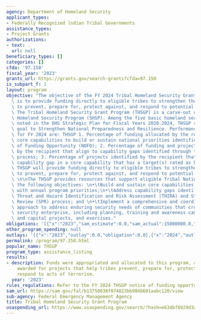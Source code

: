 ```yaml
---
agency: Department of Homeland Security
applicant_types:
- Federally Recognized lndian Tribal Governments
assistance_types:
- Project Grants
authorizations:
- text: .
  url: null
beneficiary_types: []
categories: []
cfda: '97.150'
fiscal_year: '2023'
grants_url: https://grants.gov/search-grants?cfda=97.150
is_subpart_f: 1
layout: program
objective: "The objective of the FY 2024 Tribal Homeland Security Grant Program (THSGP)\
  \ is to provide funding directly to eligible tribes to strengthen their capacities\
  \ to prevent, prepare for, protect against, and respond to potential terrorist attacks.\
  \ The Tribal Homeland Security Grant Program (THSGP) is a carve-out of the State\
  \ Homeland Security Program (SHSP). Among the five basic homeland security missions\
  \ noted in the DHS Strategic Plan for Fiscal Years 2020-2024, THSGP supports the\
  \ goal to Strengthen National Preparedness and Resilience. Performance Measures\
  \ for FY 2024 are: THSGP 1. Percentage of funding allocated by the recipient to\
  \ core capabilities to build or sustain national priorities identified in the Notice\
  \ of Funding Opportunity (NOFO); 2. Percentage of funding and projects allocated\
  \ by the recipient that align to capability gaps identified through the THIRA/SPR\
  \ process; 3. Percentage of projects identified by the recipient that address a\
  \ capability gap in a core capability that has a target(s) rated as high.\n\nThe\
  \ THSGP will provide funding directly to eligible tribes to strengthen their capacities\
  \ to prevent, prepare for, protect against, and respond to potential terrorist attacks.\
  \ \n\nThe THSGP provides resources that support eligible Tribal Nations in meeting\
  \ the following objectives: \n•\tBuild and sustain core capabilities in accordance\
  \ with annual program priorities;\n•\tAddress capability gaps identified in their\
  \ Threat and Hazard Identification and Risk Assessment (THIRA) and Stakeholder Preparedness\
  \ Review (SPR) process; and \n•\tImplement a comprehensive and coordinated (all-inclusive)\
  \ approach to address enduring security needs of communities that crosscut the homeland\
  \ security enterprise, including planning, training and awareness campaigns, equipment\
  \ and capital projects, and exercises."
obligations: '[{"x":"2023","sam_estimate":0.0,"sam_actual":15000000.0,"usa_spending_actual":0.0},{"x":"2024","sam_estimate":0.0,"sam_actual":13500000.0,"usa_spending_actual":0.0},{"x":"2025","sam_estimate":0.0,"sam_actual":15000000.0,"usa_spending_actual":0.0}]'
other_program_spending: null
outlays: '[{"x":"2023","outlay":0.0,"obligation":0.0},{"x":"2024","outlay":0.0,"obligation":0.0},{"x":"2025","outlay":0.0,"obligation":0.0}]'
permalink: /program/97.150.html
popular_name: THSGP
program_type: assistance_listing
results:
- description: Funds were appropriated and allocated to this program, and will be
    awarded for projects that help tribes prevent, prepare for, protect against, and
    respond to acts of terrorism.
  year: '2023'
rules_regulations: Refer to the FY 2024 THSGP notice of funding opportunity
sam_url: https://sam.gov/fal/b13750838f074823bb984b601aabc120/view
sub-agency: Federal Emergency Management Agency
title: Tribal Homeland Security Grant Program
usaspending_url: https://www.usaspending.gov/search/?hash=e634bf6929d3a7101f06bc202913c02c
---
```

